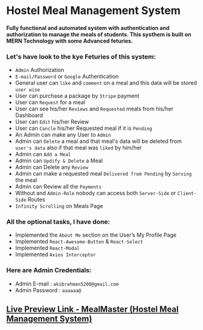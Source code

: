 # Hostel Meal Management System

#### Fully functional and automated system with authentication and authorization to manage the meals of students. This systhem is built on MERN Technology with some Advanced feturies.

### Let's have look to the kye Feturies of this system:

- `Admin` Authorization
- `E-mail/Password` or `Google` Authentication
- General user can `like` and `comment` on a meal and this data will be stored `user wise`
- User can purchase a package by `Stripe` payment
- User can `Request` for a meal
- User can see his/her `Reviews` and `Requested` meals from his/her Dashboard
- User can `Edit` his/her Review
- User can `Cancle` his/her Requested meal if it is `Pending`
- An Admin can make any User to `Admin`
- Admin can `Delete` a meal and that meal's data will be deleted from `user's data` also if that meal was `liked` by him/her
- Admin can `Add a Meal`
- Admin can `Updify & Delete` a Meal
- Admin can Delete any `Review`
- Admin can make a requested meal `Delivered from Pending` by `Serving` the meal
- Admin can Review all the `Payments`
- Without and `Admin-Role` nobody can access both `Server-Side` or `Client-Side` Routes
- `Infinity Scrolling` on Meals Page

### All the optional tasks, I have done:

- Implemented the `About Me` section on the User’s My Profile Page
- Implemented `React-Awesome-Button` & `React-Select`
- Implemented `React-Modal`
- Implemented `Axios Interceptor`

### Here are Admin Credentials:

- Admin E-mail : `akibrahman5200@gmail.com`
- Admin Password : `aaaaaa@`

## [Live Preview Link - MealMaster (Hostel Meal Management System)](https://mealmaster-akib.web.app)
